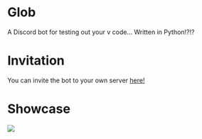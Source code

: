 # Glob
A Discord bot for testing out your v code... Written in Python!?!?

# Invitation
You can invite the bot to your own server [here!](https://discord.com/oauth2/authorize?client_id=906647181006614549&permissions=2048&scope=bot)

# Showcase
![](https://i.imgur.com/dXdkVNJ.png)
